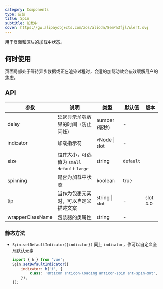 ```yaml
---
category: Components
type: 反馈
title: Spin
subtitle: 加载中
cover: https://gw.alipayobjects.com/zos/alicdn/8emPa3fjl/Alert.svg
---
```


用于页面和区块的加载中状态。

## 何时使用

页面局部处于等待异步数据或正在渲染过程时，合适的加载动效会有效缓解用户的焦虑。

## API

| 参数             | 说明                                         | 类型           | 默认值    | 版本     |
| ---------------- | -------------------------------------------- | -------------- | --------- | -------- |
| delay            | 延迟显示加载效果的时间（防止闪烁）           | number (毫秒)  | -         |          |
| indicator        | 加载指示符                                   | vNode \| slot  | -         |          |
| size             | 组件大小，可选值为 `small` `default` `large` | string         | `default` |          |
| spinning         | 是否为加载中状态                             | boolean        | true      |          |
| tip              | 当作为包裹元素时，可以自定义描述文案         | string \| slot | -         | slot 3.0 |
| wrapperClassName | 包装器的类属性                               | string         | -         |          |

### 静态方法

-   `Spin.setDefaultIndicator({indicator})` 同上 `indicator`，你可以自定义全局默认元素

    ```jsx
    import { h } from 'vue';
    Spin.setDefaultIndicator({
        indicator: h('i', {
            class: 'anticon anticon-loading anticon-spin ant-spin-dot',
        }),
    });
    ```
